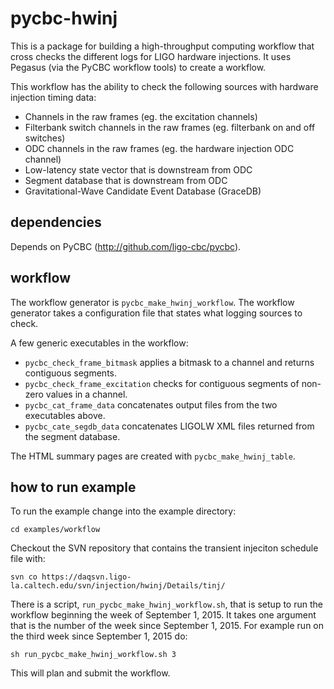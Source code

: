 # pycbc-hwinj

This is a package for building a high-throughput computing workflow that cross checks the different logs for LIGO hardware injections. It uses Pegasus (via the PyCBC workflow tools) to create a workflow.

This workflow has the ability to check the following sources with hardware injection timing data:
  * Channels in the raw frames (eg. the excitation channels)
  * Filterbank switch channels in the raw frames (eg. filterbank on and off switches)
  * ODC channels in the raw frames (eg. the hardware injection ODC channel)
  * Low-latency state vector that is downstream from ODC
  * Segment database that is downstream from ODC
  * Gravitational-Wave Candidate Event Database (GraceDB)

## dependencies

Depends on PyCBC (http://github.com/ligo-cbc/pycbc).

## workflow

The workflow generator is ``pycbc_make_hwinj_workflow``. The workflow generator takes a configuration file that states what logging sources to check.

A few generic executables in the workflow:
  * ``pycbc_check_frame_bitmask`` applies a bitmask to a channel and returns contiguous segments.
  * ``pycbc_check_frame_excitation`` checks for contiguous segments of non-zero values in a channel.
  * ``pycbc_cat_frame_data`` concatenates output files from the two executables above.
  * ``pycbc_cate_segdb_data`` concatenates LIGOLW XML files returned from the segment database.

The HTML summary pages are created with ``pycbc_make_hwinj_table``.

## how to run example

To run the example change into the example directory:
```
cd examples/workflow
```

Checkout the SVN repository that contains the transient injeciton schedule file with:
```
svn co https://daqsvn.ligo-la.caltech.edu/svn/injection/hwinj/Details/tinj/
```

There is a script, ``run_pycbc_make_hwinj_workflow.sh``, that is setup to run the workflow beginning the week of September 1, 2015. It takes one argument that is the number of the week since September 1, 2015. For example run on the third week since September 1, 2015 do:
```
sh run_pycbc_make_hwinj_workflow.sh 3
```

This will plan and submit the workflow.
